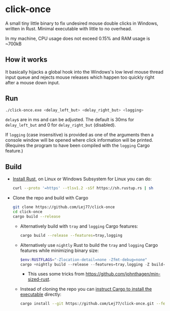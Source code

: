 # click-once

A small tiny little binary to fix undesired mouse double clicks in Windows, written in Rust. Minimal executable with little to no overhead.

In my machine, CPU usage does not exceed 0.15% and RAM usage is ~700kB

## How it works

It basically hijacks a global hook into the Windows's low level mouse thread input queue and rejects mouse releases which happen too quickly right after a mouse down input.

## Run

```bash
./click-once.exe <delay_left_but> <delay_right_but> <logging>
```

`delay`s are in ms and can be adjusted. The default is 30ms for `delay_left_but` and 0 for `delay_right_but` (disabled).

If `logging` (case insensitive) is provided as one of the arguments then a console window will be opened where click information will be printed. (Requires the program to have been compiled with the `logging` Cargo feature.)

## Build

- [Install Rust](https://www.rust-lang.org/tools/install), on Linux or Windows Subsystem for Linux you can do:

  ```bash
  curl --proto '=https' --tlsv1.2 -sSf https://sh.rustup.rs | sh
  ```

- Clone the repo and build with Cargo

  ```bash
  git clone https://github.com/Lej77/click-once
  cd click-once
  cargo build --release
  ```

  - Alternatively build with `tray` and `logging` Cargo features:

    ```bash
    cargo build --release --features=tray,logging
    ```

  - Alternatively use `nightly` Rust to build the `tray` and `logging` Cargo features while minimizing binary size:

    ```powershell
    $env:RUSTFLAGS="-Zlocation-detail=none -Zfmt-debug=none"
    cargo +nightly build --release --features=tray,logging -Z build-std=std,panic_abort -Z build-std-features=panic_immediate_abort,optimize_for_size
    ```

    - This uses some tricks from <https://github.com/johnthagen/min-sized-rust>.

  - Instead of cloning the repo you can [instruct Cargo to install the executable](https://doc.rust-lang.org/cargo/commands/cargo-install.html) directly:

    ```bash
    cargo install --git https://github.com/Lej77/click-once.git --features=tray,logging
    ```
